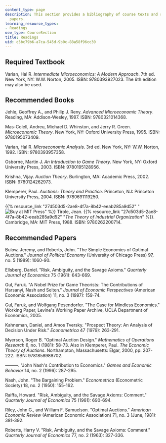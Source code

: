 ```yaml
---
content_type: page
description: This section provides a bibliography of course texts and recommended
  papers.
learning_resource_types:
- Readings
ocw_type: CourseSection
title: Readings
uid: c5bc79b6-a7ca-545d-9b0c-88a58f96cc30
---
```


Required Textbook
-----------------

Varian, Hal R. _Intermediate Microeconomics: A Modern Approach_. 7th ed. New York, NY: W.W. Norton, 2005. ISBN: 9780393927023. The 6th edition may also be used.

Recommended Books
-----------------

Jehle, Geoffrey A., and Philip J. Reny. _Advanced Microeconomic Theory_. Reading, MA: Addison-Wesley, 1997. ISBN: 9780321014368.

Mas-Colell, Andreu, Michael D. Whinston, and Jerry R. Green. _Microeconomic Theory_. New York, NY: Oxford University Press, 1995. ISBN: 9780195073409.

Varian, Hal R. _Microeconomic Analysis_. 3rd ed. New York, NY: W.W. Norton, 1992. ISBN: 9780393957358.

Osborne, Martin J. _An Introduction to Game Theory_. New York, NY: Oxford University Press, 2003. ISBN: 9780195128956.

Krishna, Vijay. _Auction Theory_. Burlington, MA: Academic Press, 2002. ISBN: 9780124262973.

Klemperer, Paul. _Auctions: Theory and Practice_. Princeton, NJ: Princeton University Press, 2004. ISBN: 9780691119250.

{{% resource_link "27d503d5-2ae8-4f7a-8b42-eeab285a9d52" "![Buy at MIT Press](/images/mp_logo.gif)" %}} Tirole, Jean. {{% resource_link "27d503d5-2ae8-4f7a-8b42-eeab285a9d52" "_The Theory of Industrial Organization_" %}}. Cambridge, MA: MIT Press, 1988. ISBN: 9780262200714.

Recommended Papers
------------------

Bulow, Jeremy, and Roberts, John. "The Simple Economics of Optimal Auctions." _Journal of Political Economy_ (University of Chicago Press) 97, no. 5 (1989): 1060-90.

Ellsberg, Daniel. "Risk, Ambiguity, and the Savage Axioms." _Quarterly Journal of Economics_ 75 (1961): 643-669.

Gul, Faruk. "A Nobel Prize for Game Theorists: The Contributions of Harsanyi, Nash and Selten." _Journal of Economic Perspectives_ (American Economic Association) 11, no. 3 (1997): 159-74.

Gul, Faruk, and Wolfgang Pesendorfer. "The Case for Mindless Economics." Working Paper, Levine's Working Paper Archive, UCLA Department of Economics, 2005.

Kahneman, Daniel, and Amos Tversky. "Prospect Theory: An Analysis of Decision Under Risk." _Econometrica_ 47 (1979): 263-291.

Myerson, Roger B. "Optimal Auction Design." _Mathematics of Operations Research_ 6, no. 1 (1981): 58-73. Also in Klemperer, Paul. _The Economic Theory of Auctions_. Northampton, Massachusetts: Elgar, 2000, pp. 207-222. ISBN: 9781858988702.

———. "John Nash's Contribution to Economics." _Games and Economic Behavior_ 14, no. 2 (1996): 287-295.

Nash, John. "The Bargaining Problem." _Econometrica_ (Econometric Society) 18, no. 2 (1950): 155-162.

Raiffa, Howard. "Risk, Ambiguity, and the Savage Axioms: Comment." _Quarterly Journal of Economics_ 75 (1961): 690-694.

Riley, John G., and William F. Samuelson. "Optimal Auctions." _American Economic Review_ (American Economic Association) 71, no. 3 (June, 1981): 381-392.

Roberts, Harry V. "Risk, Ambiguity, and the Savage Axioms: Comment." _Quarterly Journal of Economics_ 77, no. 2 (1963): 327-336.